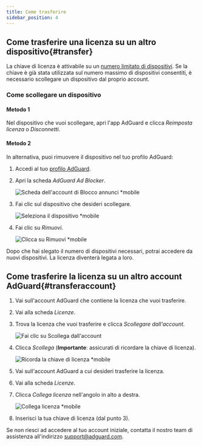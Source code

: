 ```yaml
---
title: Come trasferire
sidebar_position: 4
---
```


## Come trasferire una licenza su un altro dispositivo{#transfer}

La chiave di licenza è attivabile su un [numero limitato di dispositivi](../what-is). Se la chiave è già stata utilizzata sul numero massimo di dispositivi consentiti, è necessario scollegare un dispositivo dal proprio account.

### Come scollegare un dispositivo

#### Metodo 1

Nel dispositivo che vuoi scollegare, apri l'app AdGuard e clicca *Reimposta licenza* o *Disconnetti*.

#### Metodo 2

In alternativa, puoi rimuovere il dispositivo nel tuo profilo AdGuard:

1. Accedi al tuo [profilo AdGuard](https://adguardaccount.com/).

1. Apri la scheda *AdGuard Ad Blocker*.

    ![Scheda dell'account di Blocco annunci *mobile](https://cdn.adtidy.org/content/kb/ad_blocker/general/newaccount-unbind-device-0.png)

1. Fai clic sul dispositivo che desideri scollegare.

    ![Seleziona il dispositivo *mobile](https://cdn.adtidy.org/content/kb/ad_blocker/general/newaccount-unbind-device-1.png)

1. Fai clic su *Rimuovi*.

    ![Clicca su Rimuovi *mobile](https://cdn.adtidy.org/content/kb/ad_blocker/general/newaccount-unbind-device-2.png)

Dopo che hai slegato il numero di dispositivi necessari, potrai accedere da nuovi dispositivi. La licenza diventerà legata a loro.

## Come trasferire la licenza su un altro account AdGuard{#transferaccount}

1. Vai sull'account AdGuard che contiene la licenza che vuoi trasferire.

1. Vai alla scheda *Licenze*.

1. Trova la licenza che vuoi trasferire e clicca *Scollegare dall'account*.

    ![Fai clic su Scollega dall'account](https://cdn.adtidy.org/content/kb/ad_blocker/general/newaccount-transfer-to-account.png)

1. Clicca *Scollega* (**Importante**: assicurati di ricordare la chiave di licenza).

    ![Ricorda la chiave di licenza *mobile](https://cdn.adtidy.org/content/kb/ad_blocker/general/newaccount-transfer-to-account-1.png)

1. Vai sull'account AdGuard a cui desideri trasferire la licenza.

1. Vai alla scheda *Licenze*.

1. Clicca *Collega licenza* nell'angolo in alto a destra.

    ![Collega licenza *mobile](https://cdn.adtidy.org/content/kb/ad_blocker/general/newaccount-transfer-to-account-2.png)

1. Inserisci la tua chiave di licenza (dal punto 3).

Se non riesci ad accedere al tuo account iniziale, contatta il nostro team di assistenza all'indirizzo support@adguard.com.
